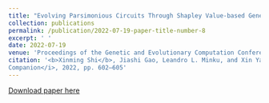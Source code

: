 ```yaml
---
title: "Evolving Parsimonious Circuits Through Shapley Value-based Genetic Programming"
collection: publications
permalink: /publication/2022-07-19-paper-title-number-8
excerpt: ' '
date: 2022-07-19
venue: 'Proceedings of the Genetic and Evolutionary Computation Conference Companion'
citation: '<b>Xinming Shi</b>, Jiashi Gao, Leandro L. Minku, and Xin Yao, “Evolving Parsimonious Circuits Through Shapley Value-based Genetic Programming,” in <i>Proceedings of the Genetic and Evolutionary Computation Conference
Companion</i>, 2022, pp. 602–605'
---
```

 

[Download paper here](https://github.com/embeddedsky/xinmingshi.github.io/raw/master/files/paper8.pdf)

